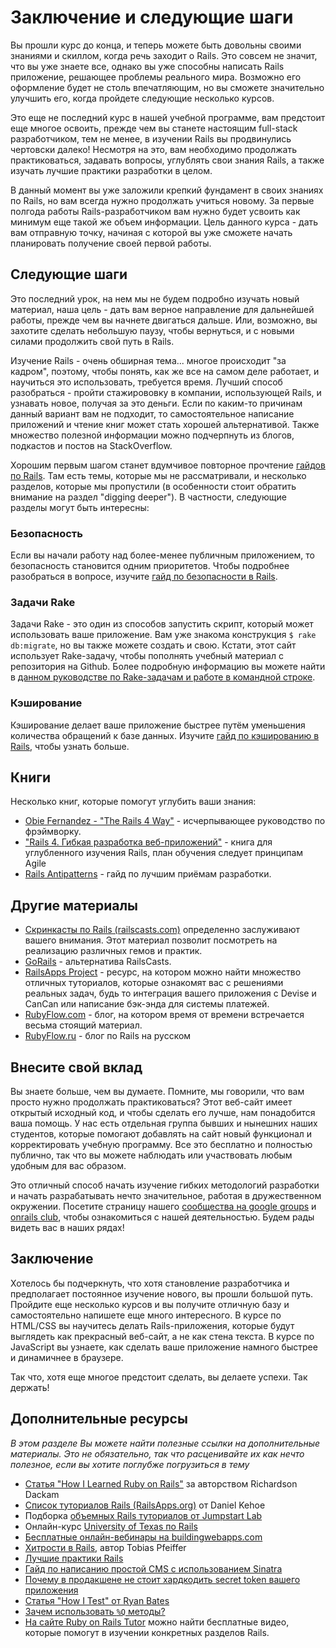 # Заключение и следующие шаги

Вы прошли курс до конца, и теперь можете быть довольны своими знаниями и скиллом, когда речь заходит о Rails. Это совсем не значит, что вы уже знаете все, однако вы уже способны написать Rails приложение, решающее проблемы реального мира. Возможно его оформление будет не столь впечатляющим, но вы сможете значительно улучшить его, когда пройдете следующие несколько курсов.

Это еще не последний курс в нашей учебной программе, вам предстоит еще многое освоить, прежде чем вы станете настоящим full-stack разработчиком, тем не менее, в изучении Rails вы продвинулись чертовски далеко! Несмотря на это, вам необходимо продолжать практиковаться, задавать вопросы, углублять свои знания Rails, а также изучать лучшие практики разработки в целом.

В данный момент вы уже заложили крепкий фундамент в своих знаниях по Rails, но вам всегда нужно продолжать учиться новому. За первые полгода работы Rails-разработчиком вам нужно будет усвоить как минимум еще такой же объем информации. Цель данного курса - дать вам отправную точку, начиная с которой вы уже сможете начать планировать получение своей первой работы.

## Следующие шаги

Это последний урок, на нем мы не будем подробно изучать новый материал, наша цель - дать вам верное направление для дальнейшей работы, прежде чем вы начнете двигаться дальше. Или, возможно, вы захотите сделать небольшую паузу, чтобы  вернуться, и с новыми силами продолжить свой путь в Rails.

Изучение Rails - очень обширная тема... многое происходит "за кадром", поэтому, чтобы понять, как же все на самом деле работает, и научиться это использовать, требуется время. Лучший способ разобраться - пройти стажирововку в компании, использующей Rails, и узнавать новое, получая за это деньги. Если по каким-то причинам данный вариант вам не подходит, то самостоятельное написание приложений и чтение книг может стать хорошей альтернативой. Также множество полезной информации можно подчерпнуть из блогов, подкастов и постов на StackOverflow.

Хорошим первым шагом станет вдумчивое повторное прочтение [гайдов по Rails](http://rusrails.ru/). Там есть темы, которые мы не рассматривали, и несколько разделов, которые мы пропустили (в особенности стоит обратить внимание на раздел "digging deeper"). В частности, следующие разделы могут быть интересны:

### Безопасность

Если вы начали работу над более-менее публичным приложением, то безопасность становится одним приоритетов. Чтобы подробнее разобраться в вопросе, изучите [гайд по безопасности в Rails](http://rusrails.ru/ruby-on-rails-security-guide).

### Задачи Rake

Задачи Rake - это один из способов запустить скрипт, который может использовать ваше приложение. Вам уже знакома конструкция  `$ rake db:migrate`, но вы также можете создать и свою. Кстати, этот сайт использует Rake-задачу, чтобы пополнять учебный материал с репозитория на Github. Более подробную информацию вы можете найти в [данном руководстве по Rake-задачам и работе в командной строке](http://rusrails.ru/a-guide-to-the-rails-command-line).

### Кэширование

Кэширование делает ваше приложение быстрее путём уменьшения количества обращений к базе данных. Изучите [гайд по кэшированию в Rails](http://rusrails.ru/caching-with-rails-an-overview), чтобы узнать больше.

## Книги

Несколько книг, которые помогут углубить ваши знания:

* [Obie Fernandez - "The Rails 4 Way"](https://leanpub.com/tr4w) - исчерпывающее руководство по фрэймворку.
* ["Rails 4. Гибкая разработка веб-приложений"](http://www.ozon.ru/context/detail/id/26011201/) - книга для углубленного изучения Rails, план обучения следует принципам Agile
* [Rails Antipatterns](http://www.amazon.com/Rails-AntiPatterns-Refactoring-Addison-Wesley-Professional/dp/0321604814) - гайд по лучшим приёмам разработки.

## Другие материалы

* [Скринкасты по Rails (railscasts.com)](http://railscasts.com/) определенно заслуживают вашего внимания. Этот материал позволит посмотреть на реализацию различных гемов и практик. 
* [GoRails](https://gorails.com/) - альтернатива RailsCasts.
* [RailsApps Project](https://tutorials.railsapps.org/) - ресурс, на котором можно найти множество отличных туториалов, которые ознакомят вас с решениями реальных задач, будь то интеграция вашего приложения с Devise и CanCan или написание бэк-энда для системы платежей.
* [RubyFlow.com](http://www.rubyflow.com/) - блог, на котором время от времени встречается весьма стоящий материал.
* [RubyFlow.ru](http://www.rubyflow.ru/) - блог по Rails на русском

## Внесите свой вклад

Вы знаете больше, чем вы думаете. Помните, мы говорили, что вам просто нужно продолжать практиковаться? Этот веб-сайт имеет открытый исходный код, и чтобы сделать его лучше, нам понадобится ваша помощь. У нас есть отдельная группа бывших и нынешних наших студентов, которые помогают добавлять на сайт новый функционал и корректировать учебную программу. Все это бесплатно и полностью публично, так что вы можете наблюдать или участвовать любым удобным для вас образом.

Это отличный способ начать изучение гибких методологий разработки и начать разрабатывать нечто значительное, работая в дружественном окружении. Посетите страницу нашего [cообщества на google  groups](https://groups.google.com/forum/#!forum/ror2ru) и [onrails club](http://onrails.club/), чтобы ознакомиться с нашей деятельностью. Будем рады видеть вас в наших рядах!

## Заключение

Хотелось бы подчеркнуть, что хотя становление разработчика и предполагает постоянное изучение нового, вы прошли большой путь. Пройдите еще несколько курсов и вы получите отличную базу и самостоятельно напишете еще много интересного. В курсе по HTML/CSS вы научитесь делать Rails-приложения, которые будут выглядеть как прекрасный веб-сайт, а не как стена текста. В курсе по JavaScript вы узнаете, как сделать ваше приложение намного быстрее и динамичнее в браузере.

Так что, хотя еще многое предстоит сделать, вы делаете успехи. Так держать!

## Дополнительные ресурсы

*В этом разделе Вы можете найти полезные ссылки на дополнительные материалы. Это не обязательно, так что расценивайте их как нечто полезное, если вы хотите поглубже погрузиться в тему*


* [Статья "How I Learned Ruby on Rails"](https://medium.com/how-i-learned-ruby-rails/e08c94e2a51e) за авторством Richardson Dackam
* [Список туториалов Rails (RailsApps.org)](https://tutorials.railsapps.org/rails-tutorial) от Daniel Kehoe 
* Подборка [объемных Rails туториалов от Jumpstart Lab](http://tutorials.jumpstartlab.com/)
* Онлайн-курс [University of Texas по Rails](http://schneems.com/ut-rails)
* [Бесплатные онлайн-вебинары на buildingwebapps.com](http://www.buildingwebapps.com/)
* [Хитрости в Rails](http://pragtob.github.io/rails-beginner-cheatsheet/index.html), автор Tobias Pfeiffer
* [Лучшие практики Rails](http://rails-bestpractices.com/)
* [Гайд по написанию простой CMS с использованием Sinatra](http://www.sitepoint.com/a-simple-content-management-system-in-sinatra/)
* [Почему в продакшене не стоит хардкодить secret token вашего приложения](http://daniel.fone.net.nz/blog/2013/05/20/a-better-way-to-manage-the-rails-secret-token/)
* [Статья "How I Test" от Ryan Bates](http://railscasts.com/episodes/275-how-i-test)
* [Зачем использовать `%Q` методы?](http://stackoverflow.com/questions/10144543/what-is-the-use-case-for-rubys-q-q-quoting-methods)
* [На сайте Ruby on Rails Tutor](http://rubyonrailstutor.github.io/) можно найти бесплатные видео, которые помогут в изучении конкретных разделов Rails.
